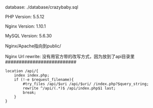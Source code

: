 database: ./database/crazybaby.sql

PHP Version: 5.5.12

Nginx Version: 1.10.1

MySQL Version: 5.6.30




Nginx/Apache指向到public/


Nginx Url rewrite:
没有用官方带的改写方式，因为放到了api目录里
##########################

````
location /api/{
    index index.php;
    if (!-e $request_filename){
        #try_files /api/$uri /api/$uri/ /index.php?$query_string;
        rewrite ^/api/(.*)$ /api/index.php$1 last; 
        break;
    }
}
````
